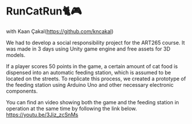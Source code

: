 # RunCatRun🐈🎮
with Kaan Çakal(https://github.com/kncakal)

We had to develop a social responsibility project for the ART265 course. It was made in 3 days using Unity game engine and free assets for 3D models.

If a player scores 50 points in the game, a certain amount of cat food is dispensed into an automatic feeding station, which is assumed to be located on the streets. To replicate this process, we created a prototype of the feeding station using Arduino Uno and other necessary electronic components.

You can find an video showing both the game and the feeding station in operation at the same time by following the link below. 
https://youtu.be/3Jiz_zcSnMs
